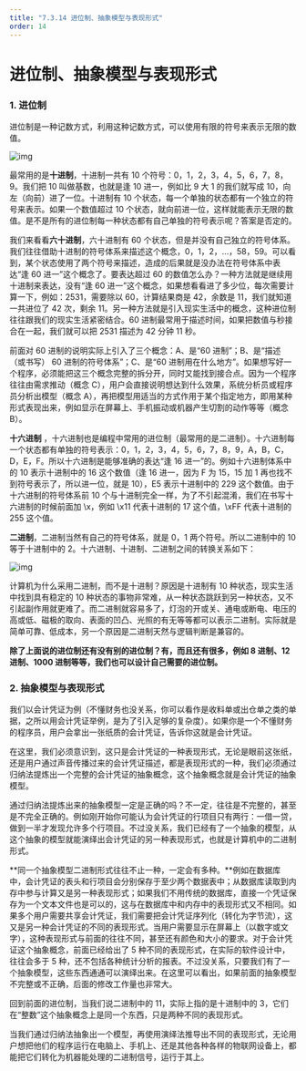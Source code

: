 ```yaml
---
title: "7.3.14 进位制、抽象模型与表现形式"
order: 14
---
```


# 进位制、抽象模型与表现形式

### 1. 进位制

进位制是一种记数方式，利用这种记数方式，可以使用有限的符号来表示无限的数值。

![img](https:////upload-images.jianshu.io/upload_images/9614571-c902e0c6a0f20263.png?imageMogr2/auto-orient/strip|imageView2/2/w/278/format/webp)

最常用的是**十进制**，十进制一共有 10 个符号：0，1，2，3，4，5，6，7，8，9。我们把 10 叫做基数，也就是逢 10 进一，例如比 9 大 1 的我们就写成 10，向左（向前）进了一位。十进制有 10 个状态，每一个单独的状态都有一个独立的符号来表示。如果一个数值超过 10 个状态，就向前进一位，这样就能表示无限的数值。是不是所有的进位制每一种状态都有自己单独的符号表示呢？答案是否定的。

我们来看看**六十进制**，六十进制有 60 个状态，但是并没有自己独立的符号体系。我们往往借助十进制的符号体系来描述这个概念，0，1，2，...，58，59。可以看到，某个状态使用了两个符号来描述，造成的后果就是没办法在符号体系中表达“逢 60 进一”这个概念了。要表达超过 60 的数值怎么办？一种方法就是继续用十进制来表达，没有“逢 60 进一”这个概念，如果想看看进了多少位，每次需要计算一下，例如：2531，需要除以 60，计算结果商是 42，余数是 11，我们就知道一共进位了 42 次，剩余 11。另一种方法就是引入现实生活中的概念，这种进位制往往跟我们的现实生活紧密结合。60 进制最常用于描述时间，如果把数值与秒接合在一起，我们就可以把 2531 描述为 42 分钟 11 秒。

前面对 60 进制的说明实际上引入了三个概念：A、是“60 进制”；B、是“描述（或书写） 60 进制的符号体系”；C、是“60 进制用在什么地方”。如果想写好一个程序，必须能把这三个概念完整的拆分开，同时又能找到接合点。因为一个程序往往由需求推动（概念 C），用户会直接说明想达到什么效果，系统分析员或程序员分析出模型（概念 A），再把模型用适当的方式作用于某个指定地方，即用某种形式表现出来，例如显示在屏幕上、手机振动或机器产生切割的动作等等（概念 B）。

**十六进制** ，十六进制也是编程中常用的进位制（最常用的是二进制）。十六进制每一个状态都有单独的符号表示：0，1，2，3，4，5，6，7，8，9，A，B，C，D，E，F。所以十六进制是能够准确的表达“逢 16 进一”的。例如十六进制体系中的 10 表示十进制中的 16 这个数值（逢 16 进一，因为 F 为 15，15 加 1 再也找不到符号表示了，所以进一位，就是 10），E5 表示十进制中的 229 这个数值。由于十六进制的符号体系前 10 个与十进制完全一样，为了不引起混淆，我们在书写十六进制的时候前面加 \x，例如 \x11 代表十进制的 17 这个值，\xFF 代表十进制的 255 这个值。

**二进制**，二进制当然有自己的符号体系，就是 0，1 两个符号。所以二进制中的 10 等于十进制中的 2。十六进制、十进制、二进制之间的转换关系如下：

![img](https:////upload-images.jianshu.io/upload_images/9614571-7cd2429b22800606.png?imageMogr2/auto-orient/strip|imageView2/2/w/745/format/webp)

计算机为什么采用二进制，而不是十进制？原因是十进制有 10 种状态，现实生活中找到具有稳定的 10 种状态的事物非常难，从一种状态跳跃到另一种状态，又不引起副作用就更难了。而二进制就容易多了，灯泡的开或关、通电或断电、电压的高或低、磁极的取向、表面的凹凸、光照的有无等等都可以表示二进制。实际就是简单可靠、低成本，另一个原因是二进制天然与逻辑判断是兼容的。

**除了上面说的进位制还有没有别的进位制？有，而且还有很多，例如 8 进制、12 进制、1000 进制等等，我们也可以设计自己需要的进位制。**

### 2. 抽象模型与表现形式

我们以会计凭证为例（不懂财务也没关系，你可以看作是收料单或出仓单之类的单据，之所以用会计凭证举例，是为了引入足够的复杂度）。如果你是一个不懂财务的程序员，用户会拿出一张纸质的会计凭证，告诉你这就是会计凭证。

在这里，我们必须意识到，这只是会计凭证的一种表现形式，无论是眼前这张纸，还是用户通过声音传播过来的会计凭证描述，都是表现形式的一种，我们必须通过归纳法提炼出一个完整的会计凭证的抽象概念，这个抽象概念就是会计凭证的抽象模型。

通过归纳法提炼出来的抽象模型一定是正确的吗？不一定，往往是不完整的，甚至是不完全正确的。例如刚开始你可能认为会计凭证的行项目只有两行：一借一贷，做到一半才发现允许多个行项目。不过没关系，我们已经有了一个抽象的模型，从这个抽象的模型就能演绎出会计凭证的另一种表现形式，也就是计算机中的二进制形式。

**同一个抽象模型二进制形式往往不止一种，一定会有多种。**例如在数据库中，会计凭证的表头和行项目会分别保存于至少两个数据表中；从数据库读取到内存中参与计算又是另一种表现形式；如果我们不用传统的数据库，直接一个凭证保存为一个文本文件也是可以的，这与在数据库中和内存中的表现形式又不相同。如果多个用户需要共享会计凭证，我们需要把会计凭证序列化（转化为字节流），这又是另一种会计凭证的不同的表现形式。当用户需要显示在屏幕上（以数字或文字），这种表现形式与前面的往往不同，甚至还有颜色和大小的要求。对于会计凭证这个抽象概念，前面已经给出了 5 种不同的表现形式，在实际的软件设计中，往往会多于 5 种，还不包括各种统计分析的报表。不过没关系，只要我们有了一个抽象模型，这些东西通通可以演绎出来。在这里可以看出，如果前面的抽象模型不完整或不正确，后面的修改工作量也非常大。

回到前面的进位制，当我们说二进制中的 11，实际上指的是十进制中的 3，它们在“整数”这个抽象概念上是同一个东西，只是两种不同的表现形式。

当我们通过归纳法抽象出一个模型，再使用演绎法推导出不同的表现形式，无论用户想把他们的程序运行在电脑上、手机上、还是其他各种各样的物联网设备上，都能把它们转化为机器能处理的二进制信号，运行于其上。